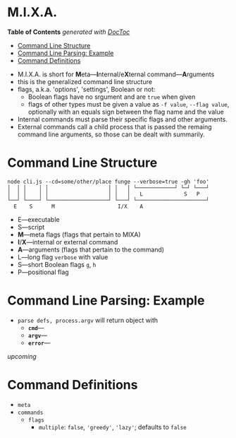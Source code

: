 

# M.I.X.A.

<!-- START doctoc generated TOC please keep comment here to allow auto update -->
<!-- DON'T EDIT THIS SECTION, INSTEAD RE-RUN doctoc TO UPDATE -->
**Table of Contents**  *generated with [DocToc](https://github.com/thlorenz/doctoc)*

- [Command Line Structure](#command-line-structure)
- [Command Line Parsing: Example](#command-line-parsing-example)
- [Command Definitions](#command-definitions)

<!-- END doctoc generated TOC please keep comment here to allow auto update -->

* M.I.X.A. is short for **M**eta—**I**nternal/e**X**ternal command—**A**rguments
* this is the generalized command line structure
* flags, a.k.a. 'options', 'settings', Boolean or not:
  * Boolean flags have no srgument and are `true` when given
  * flags of other types must be given a value as `-f value`, `--flag value`, optionally with an equals sign
    between the flag name and the value
* Internal commands must parse their specific flags and other arguments.
* External commands call a child process that is passed the remaing command line arguments, so those can be
  dealt with summarily.

# Command Line Structure

```
node cli.js --cd=some/other/place funge --verbose=true -gh 'foo'
│  │ │    │ │                   │ │   │ └────────────┘ └─┘ └───┘
│  │ │    │ │                   │ │   │   L             S   P
└──┘ └────┘ └───────────────────┘ └───┘ └──────────────────────┘
  E    S      M                    I/X    A
```

* E—executable
* S—script
* **M**—meta flags (flags that pertain to MIXA)
* **I**/**X**—internal or external command
* **A**—arguments (flags that pertain to the command)
* L—long flag `verbose` with value
* S—short Boolean flags `g`, `h`
* P—positional flag


# Command Line Parsing: Example

* `parse defs, process.argv` will return object with
  * **`cmd`**—
  * **`argv`**—
  * **`error`**—

*upcoming*

# Command Definitions

* `meta`
* `commands`
  * `flags`
    * `multiple`: `false`, `'greedy'`, `'lazy'`; defaults to `false`

<!--
# To Do

 -->